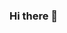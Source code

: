 ### Hi there 👋

<!--
**nik464/nik464** is a ✨ _special_ ✨ repository because its `README.md` (this file) appears on your GitHub profile.

Here are some ideas to get you started:

- 🔭 I’m currently working on data structures
- 🌱 I’m currently learning competitive coding
- 👯 I’m looking to collaborate on Gmail
- 🤔 I’m looking for help with open source projects
- 💬 Ask me about web development
- 📫 How to reach me: gmail -nikhil18chaudhary@gmail.com
- 😄 Pronouns: He/His
- ⚡ Fun fact: I love to listen old songs
-->

